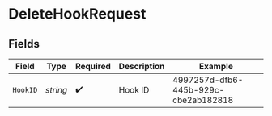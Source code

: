 # DeleteHookRequest


## Fields

| Field                                | Type                                 | Required                             | Description                          | Example                              |
| ------------------------------------ | ------------------------------------ | ------------------------------------ | ------------------------------------ | ------------------------------------ |
| `HookID`                             | *string*                             | :heavy_check_mark:                   | Hook ID                              | 4997257d-dfb6-445b-929c-cbe2ab182818 |